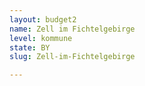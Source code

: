 ```yaml
---
layout: budget2
name: Zell im Fichtelgebirge
level: kommune
state: BY
slug: Zell-im-Fichtelgebirge

---
```



